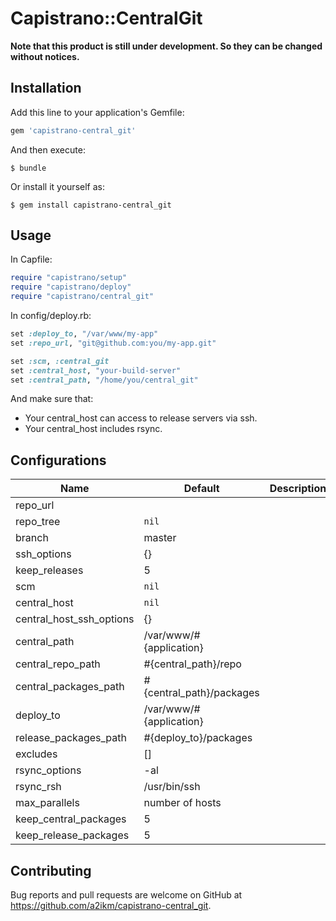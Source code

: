 # Capistrano::CentralGit

**Note that this product is still under development. So they can be changed without notices.**

## Installation

Add this line to your application's Gemfile:

```ruby
gem 'capistrano-central_git'
```

And then execute:

    $ bundle

Or install it yourself as:

    $ gem install capistrano-central_git

## Usage

In Capfile:

```ruby
require "capistrano/setup"
require "capistrano/deploy"
require "capistrano/central_git"
```

In config/deploy.rb:

```ruby
set :deploy_to, "/var/www/my-app"
set :repo_url, "git@github.com:you/my-app.git"

set :scm, :central_git
set :central_host, "your-build-server"
set :central_path, "/home/you/central_git"
```

And make sure that:

- Your central_host can access to release servers via ssh.
- Your central_host includes rsync.

## Configurations

| Name | Default | Description |
|---|---|---|
| repo_url | | |
| repo_tree | `nil` | |
| branch | master | |
| ssh_options | {} | |
| keep_releases | 5 | |
| scm | `nil` | | Must be `central_git` |
| central_host | `nil` | |
| central_host_ssh_options | {} | |
| central_path | /var/www/#{application} | |
| central_repo_path | #{central_path}/repo | |
| central_packages_path | #{central_path}/packages |
| deploy_to | /var/www/#{application} | |
| release_packages_path | #{deploy_to}/packages | |
| excludes | [] | |
| rsync_options | -al | |
| rsync_rsh | /usr/bin/ssh | |
| max_parallels | number of hosts | |
| keep_central_packages | 5 | |
| keep_release_packages | 5 | |

## Contributing

Bug reports and pull requests are welcome on GitHub at https://github.com/a2ikm/capistrano-central_git.

